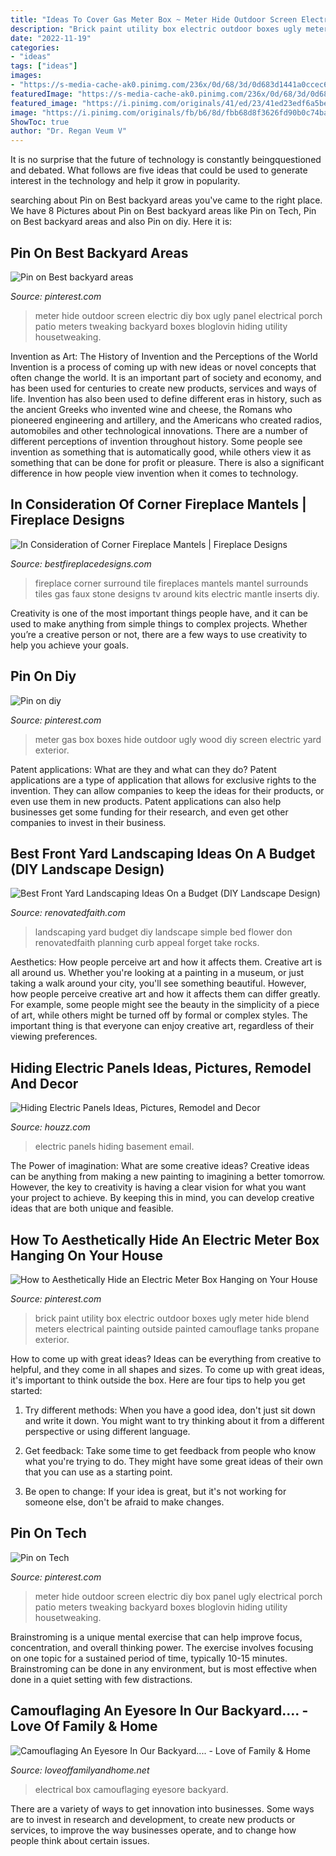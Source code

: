 ```yaml
---
title: "Ideas To Cover Gas Meter Box ~ Meter Hide Outdoor Screen Electric Diy Box Ugly Panel Electrical Porch Patio Meters Tweaking Backyard Boxes Bloglovin Hiding Utility Housetweaking"
description: "Brick paint utility box electric outdoor boxes ugly meter hide blend meters electrical painting outside painted camouflage tanks propane exterior"
date: "2022-11-19"
categories:
- "ideas"
tags: ["ideas"]
images:
- "https://s-media-cache-ak0.pinimg.com/236x/0d/68/3d/0d683d1441a0ccec6988ebdb14c7935c.jpg"
featuredImage: "https://s-media-cache-ak0.pinimg.com/236x/0d/68/3d/0d683d1441a0ccec6988ebdb14c7935c.jpg"
featured_image: "https://i.pinimg.com/originals/41/ed/23/41ed23edf6a5beed7813d7538baf70a2.jpg"
image: "https://i.pinimg.com/originals/fb/b6/8d/fbb68d8f3626fd90b0c74bac53fa5975.jpg"
ShowToc: true
author: "Dr. Regan Veum V"
---
```



It is no surprise that the future of technology is constantly beingquestioned and debated. What follows are five ideas that could be used to generate interest in the technology and help it grow in popularity.

	

		
searching about Pin on Best backyard areas you've came to the right place. We have 8 Pictures about Pin on Best backyard areas like Pin on Tech, Pin on Best backyard areas and also Pin on diy. Here it is:
		
    
## Pin On Best Backyard Areas

<img loading=lazy src="https://i.pinimg.com/originals/fb/b6/8d/fbb68d8f3626fd90b0c74bac53fa5975.jpg" onerror="this.onerror=null;this.src='https://tse2.mm.bing.net/th?id=OIP.fkP1h2OVqGJttA8IqkLbLAHaLH&amp;pid=15.1';" alt="Pin on Best backyard areas">

_Source: pinterest.com_

>meter hide outdoor screen electric diy box ugly panel electrical porch patio meters tweaking backyard boxes bloglovin hiding utility housetweaking. 

	

Invention as Art: The History of Invention and the Perceptions of the World
Invention is a process of coming up with new ideas or novel concepts that often change the world. It is an important part of society and economy, and has been used for centuries to create new products, services and ways of life. Invention has also been used to define different eras in history, such as the ancient Greeks who invented wine and cheese, the Romans who pioneered engineering and artillery, and the Americans who created radios, automobiles and other technological innovations.
There are a number of different perceptions of invention throughout history. Some people see invention as something that is automatically good, while others view it as something that can be done for profit or pleasure. There is also a significant difference in how people view invention when it comes to technology.

    
## In Consideration Of Corner Fireplace Mantels | Fireplace Designs

<img loading=lazy src="http://bestfireplacedesigns.com/wp-content/uploads/2016/04/corner-fireplace-mantels-and-surrounds.jpg" onerror="this.onerror=null;this.src='https://tse1.mm.bing.net/th?id=OIP.CU5-jKLeSDIBajBroOrGAgHaFj&amp;pid=15.1';" alt="In Consideration of Corner Fireplace Mantels | Fireplace Designs">

_Source: bestfireplacedesigns.com_

>fireplace corner surround tile fireplaces mantels mantel surrounds tiles gas faux stone designs tv around kits electric mantle inserts diy. 

	

Creativity is one of the most important things people have, and it can be used to make anything from simple things to complex projects. Whether you’re a creative person or not, there are a few ways to use creativity to help you achieve your goals.

    
## Pin On Diy

<img loading=lazy src="https://i.pinimg.com/736x/3a/46/1d/3a461dffc703c6bfba1d399fb016b1ab--outdoor-decor-outdoor-spaces.jpg" onerror="this.onerror=null;this.src='https://tse1.mm.bing.net/th?id=OIP.54ajmtOs-C_BxmB1qFpUEwHaJ4&amp;pid=15.1';" alt="Pin on diy">

_Source: pinterest.com_

>meter gas box boxes hide outdoor ugly wood diy screen electric yard exterior. 

	

Patent applications: What are they and what can they do?
Patent applications are a type of application that allows for exclusive rights to the invention. They can allow companies to keep the ideas for their products, or even use them in new products. Patent applications can also help businesses get some funding for their research, and even get other companies to invest in their business.

    
## Best Front Yard Landscaping Ideas On A Budget (DIY Landscape Design)

<img loading=lazy src="https://renovatedfaith.com/wp-content/uploads/2016/05/cropped-with-logo-1024x683.jpg" onerror="this.onerror=null;this.src='https://tse4.mm.bing.net/th?id=OIP.arZ53xkvcGhPLeHWElS8bgHaE8&amp;pid=15.1';" alt="Best Front Yard Landscaping Ideas On a Budget (DIY Landscape Design)">

_Source: renovatedfaith.com_

>landscaping yard budget diy landscape simple bed flower don renovatedfaith planning curb appeal forget take rocks. 

	

Aesthetics: How people perceive art and how it affects them.
Creative art is all around us. Whether you're looking at a painting in a museum, or just taking a walk around your city, you'll see something beautiful. However, how people perceive creative art and how it affects them can differ greatly. For example, some people might see the beauty in the simplicity of a piece of art, while others might be turned off by formal or complex styles. The important thing is that everyone can enjoy creative art, regardless of their viewing preferences.

    
## Hiding Electric Panels Ideas, Pictures, Remodel And Decor

<img loading=lazy src="https://st.hzcdn.com/fimgs/0b310ae304569b8c_2069-w500-h666-b0-p0--contemporary-basement.jpg" onerror="this.onerror=null;this.src='https://tse4.mm.bing.net/th?id=OIP.l0H59FMK-yGSXe9cE8i3TwHaJ3&amp;pid=15.1';" alt="Hiding Electric Panels Ideas, Pictures, Remodel and Decor">

_Source: houzz.com_

>electric panels hiding basement email. 

	

The Power of imagination: What are some creative ideas?
Creative ideas can be anything from making a new painting to imagining a better tomorrow. However, the key to creativity is having a clear vision for what you want your project to achieve. By keeping this in mind, you can develop creative ideas that are both unique and feasible.

    
## How To Aesthetically Hide An Electric Meter Box Hanging On Your House

<img loading=lazy src="https://s-media-cache-ak0.pinimg.com/236x/0d/68/3d/0d683d1441a0ccec6988ebdb14c7935c.jpg" onerror="this.onerror=null;this.src='https://tse3.mm.bing.net/th?id=OIP.w-Z9LtbVSZv8ORijRhFPDAAAAA&amp;pid=15.1';" alt="How to Aesthetically Hide an Electric Meter Box Hanging on Your House">

_Source: pinterest.com_

>brick paint utility box electric outdoor boxes ugly meter hide blend meters electrical painting outside painted camouflage tanks propane exterior. 

	

How to come up with great ideas?
Ideas can be everything from creative to helpful, and they come in all shapes and sizes. To come up with great ideas, it's important to think outside the box. Here are four tips to help you get started:
1. Try different methods: When you have a good idea, don't just sit down and write it down. You might want to try thinking about it from a different perspective or using different language.

2. Get feedback: Take some time to get feedback from people who know what you're trying to do. They might have some great ideas of their own that you can use as a starting point.

3. Be open to change: If your idea is great, but it's not working for someone else, don't be afraid to make changes.

    
## Pin On Tech

<img loading=lazy src="https://i.pinimg.com/originals/41/ed/23/41ed23edf6a5beed7813d7538baf70a2.jpg" onerror="this.onerror=null;this.src='https://tse4.mm.bing.net/th?id=OIP.-7aNjzYm_ZCwx0usU_pZdQHaLH&amp;pid=15.1';" alt="Pin on Tech">

_Source: pinterest.com_

>meter hide outdoor screen electric diy box panel ugly electrical porch patio meters tweaking backyard boxes bloglovin hiding utility housetweaking. 

	

Brainstroming is a unique mental exercise that can help improve focus, concentration, and overall thinking power. The exercise involves focusing on one topic for a sustained period of time, typically 10-15 minutes. Brainstroming can be done in any environment, but is most effective when done in a quiet setting with few distractions.

    
## Camouflaging An Eyesore In Our Backyard.... - Love Of Family &amp; Home

<img loading=lazy src="https://loveoffamilyandhome.net/wp-content/uploads/2012/07/Camouflaging-Electrical-Box-Collage.jpg" onerror="this.onerror=null;this.src='https://tse1.mm.bing.net/th?id=OIP.5XR5Whm019zdkxXaP6I7gQHaF8&amp;pid=15.1';" alt="Camouflaging An Eyesore In Our Backyard.... - Love of Family &amp; Home">

_Source: loveoffamilyandhome.net_

>electrical box camouflaging eyesore backyard. 

	

There are a variety of ways to get innovation into businesses. Some ways are to invest in research and development, to create new products or services, to improve the way businesses operate, and to change how people think about certain issues. 


